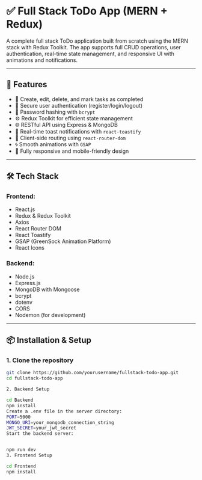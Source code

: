 # ✅ Full Stack ToDo App (MERN + Redux)

A complete full stack ToDo application built from scratch using the MERN stack with Redux Toolkit. The app supports full CRUD operations, user authentication, real-time state management, and responsive UI with animations and notifications.

---

## 🚀 Features

- 📝 Create, edit, delete, and mark tasks as completed
- 🔐 Secure user authentication (register/login/logout)
- 🔑 Password hashing with `bcrypt`
- ⚙️ Redux Toolkit for efficient state management
- 🌐 RESTful API using Express & MongoDB
- 🔔 Real-time toast notifications with `react-toastify`
- 🧭 Client-side routing using `react-router-dom`
- 🌀 Smooth animations with `GSAP`
- 📱 Fully responsive and mobile-friendly design

---

## 🛠️ Tech Stack

### Frontend:
- React.js
- Redux & Redux Toolkit
- Axios
- React Router DOM
- React Toastify
- GSAP (GreenSock Animation Platform)
- React Icons

### Backend:
- Node.js
- Express.js
- MongoDB with Mongoose
- bcrypt
- dotenv
- CORS
- Nodemon (for development)

---

## 📦 Installation & Setup

### 1. Clone the repository
```bash
git clone https://github.com/yourusername/fullstack-todo-app.git
cd fullstack-todo-app

2. Backend Setup

cd Backend
npm install
Create a .env file in the server directory:
PORT=5000
MONGO_URI=your_mongodb_connection_string
JWT_SECRET=your_jwt_secret
Start the backend server:


npm run dev
3. Frontend Setup

cd Frontend
npm install
